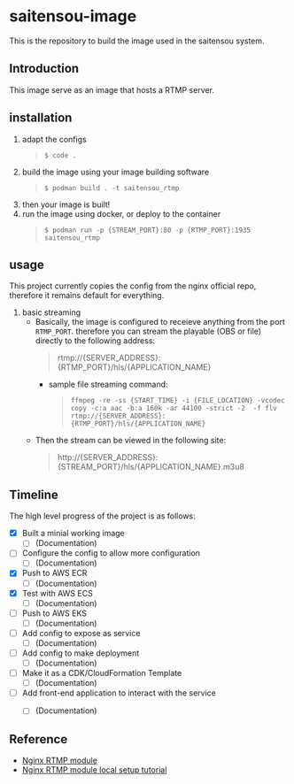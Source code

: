 # saitensou-image
This is the repository to build the image used in the saitensou system.

## Introduction
This image serve as an image that hosts a RTMP server.

## installation
1. adapt the configs
    > `$ code .`
1. build the image using your image building software
    > `$ podman build . -t saitensou_rtmp`
1. then your image is built!
1. run the image using docker, or deploy to the container
    > `$ podman run -p {STREAM_PORT}:80 -p {RTMP_PORT}:1935 saitensou_rtmp`

## usage
This project currently copies the config from the nginx official repo, therefore it remains default for everything.
1. basic streaming
    - Basically, the image is configured to receieve anything from the port `RTMP_PORT`. therefore you can stream the playable (OBS or file) directly to the following address:
        > rtmp://{SERVER_ADDRESS}:{RTMP_PORT}/hls/{APPLICATION_NAME}
        - sample file streaming command:
            > `ffmpeg -re -ss {START_TIME} -i {FILE_LOCATION} -vcodec copy -c:a aac -b:a 160k -ar 44100 -strict -2  -f flv rtmp://{SERVER_ADDRESS}:{RTMP_PORT}/hls/{APPLICATION_NAME}`
    - Then the stream can be viewed in the following site:
        > http://{SERVER_ADDRESS}:{STREAM_PORT}/hls/{APPLICATION_NAME}.m3u8


## Timeline
The high level progress of the project is as follows:
- [X] Built a minial working image
    - [ ] (Documentation)
- [ ] Configure the config to allow more configuration
    - [ ] (Documentation)
- [X] Push to AWS ECR
    - [ ] (Documentation)
- [X] Test with AWS ECS
    - [ ] (Documentation)
- [ ] Push to AWS EKS
    - [ ] (Documentation)
- [ ] Add config to expose as service
    - [ ] (Documentation)
- [ ] Add config to make deployment
    - [ ] (Documentation)
- [ ] Make it as a CDK/CloudFormation Template
    - [ ] (Documentation)
- [ ] Add front-end application to interact with the service
    - [ ] (Documentation)




## Reference
- [Nginx RTMP module](https://github.com/arut/nginx-rtmp-module)
- [Nginx RTMP module local setup tutorial](https://www.nginx.com/blog/video-streaming-for-remote-learning-with-nginx/)
